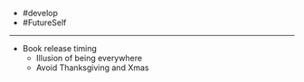 
- #develop
- #FutureSelf
---
- Book release timing
    - Illusion of being everywhere
    - Avoid Thanksgiving and Xmas